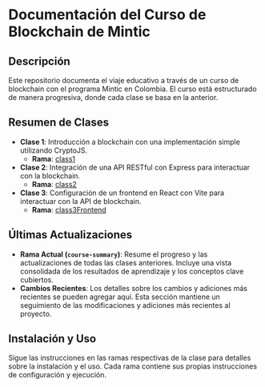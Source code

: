 # Documentación del Curso de Blockchain de Mintic

## Descripción

Este repositorio documenta el viaje educativo a través de un curso de blockchain con el programa Mintic en Colombia. El curso está estructurado de manera progresiva, donde cada clase se basa en la anterior.

## Resumen de Clases

- **Clase 1**: Introducción a blockchain con una implementación simple utilizando CryptoJS.
  - **Rama**: [class1](https://github.com/AndresChanchi/blockchain-mintic/tree/class1)
- **Clase 2**: Integración de una API RESTful con Express para interactuar con la blockchain.
  - **Rama**: [class2](https://github.com/AndresChanchi/blockchain-mintic/tree/class2)
- **Clase 3**: Configuración de un frontend en React con Vite para interactuar con la API de blockchain.
  - **Rama**: [class3Frontend](https://github.com/AndresChanchi/blockchain-mintic/tree/class3Frontend)

## Últimas Actualizaciones

- **Rama Actual (`course-summary`)**: Resume el progreso y las actualizaciones de todas las clases anteriores. Incluye una vista consolidada de los resultados de aprendizaje y los conceptos clave cubiertos.
- **Cambios Recientes**: Los detalles sobre los cambios y adiciones más recientes se pueden agregar aquí. Esta sección mantiene un seguimiento de las modificaciones y adiciones más recientes al proyecto.

## Instalación y Uso

Sigue las instrucciones en las ramas respectivas de la clase para detalles sobre la instalación y el uso. Cada rama contiene sus propias instrucciones de configuración y ejecución.